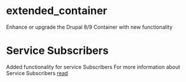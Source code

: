 # extended_container
Enhance or upgrade the Drupal 8/9 Container with new functionality

# Service Subscribers
Added functionality for service Subscribers
For more information about Service Subscribers [read](https://symfony.com/doc/4.4/service_container/service_subscribers_locators.html) 
